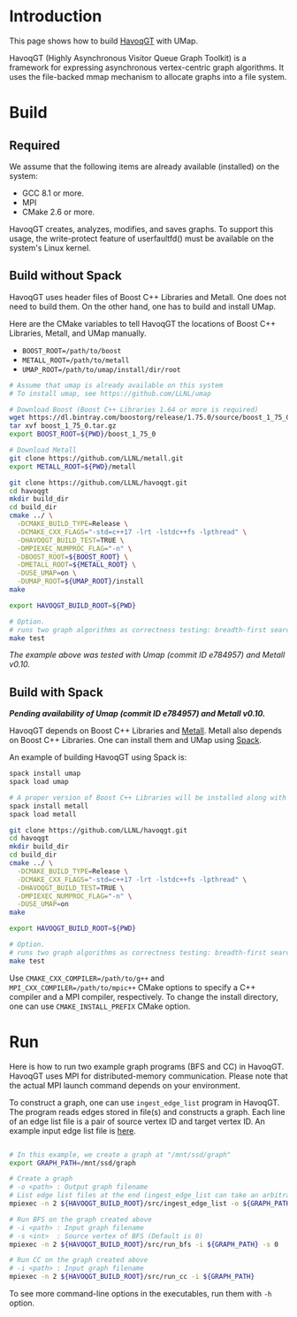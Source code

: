 # Introduction

This page shows how to build [HavoqGT](https://github.com/LLNL/havoqgt) with UMap.

HavoqGT (Highly Asynchronous Visitor Queue Graph Toolkit) is a framework for expressing asynchronous vertex-centric graph algorithms.
It uses the file-backed mmap mechanism to allocate graphs into a file system.


# Build

## Required

We assume that the following items are already available (installed) on the system:
- GCC 8.1 or more.
- MPI
- CMake 2.6 or more.

HavoqGT creates, analyzes, modifies, and saves graphs. To support this usage, the write-protect feature of userfaultfd() must be available on the system's Linux kernel.


## Build without Spack

HavoqGT uses header files of Boost C++ Libraries and Metall. One does not need to build them.
On the other hand, one has to build and install UMap.

Here are the CMake variables to tell HavoqGT the locations of Boost C++ Libraries, Metall, and UMap manually.
* `BOOST_ROOT=/path/to/boost`
* `METALL_ROOT=/path/to/metall`
* `UMAP_ROOT=/path/to/umap/install/dir/root`


```bash
# Assume that umap is already available on this system
# To install umap, see https://github.com/LLNL/umap

# Download Boost (Boost C++ Libraries 1.64 or more is required)
wget https://dl.bintray.com/boostorg/release/1.75.0/source/boost_1_75_0.tar.gz
tar xvf boost_1_75_0.tar.gz
export BOOST_ROOT=${PWD}/boost_1_75_0

# Download Metall
git clone https://github.com/LLNL/metall.git
export METALL_ROOT=${PWD}/metall

git clone https://github.com/LLNL/havoqgt.git
cd havoqgt
mkdir build_dir
cd build_dir
cmake ../ \
  -DCMAKE_BUILD_TYPE=Release \
  -DCMAKE_CXX_FLAGS="-std=c++17 -lrt -lstdc++fs -lpthread" \
  -DHAVOQGT_BUILD_TEST=TRUE \
  -DMPIEXEC_NUMPROC_FLAG="-n" \
  -DBOOST_ROOT=${BOOST_ROOT} \
  -DMETALL_ROOT=${METALL_ROOT} \
  -DUSE_UMAP=on \
  -DUMAP_ROOT=${UMAP_ROOT}/install
make

export HAVOQGT_BUILD_ROOT=${PWD}

# Option.
# runs two graph algorithms as correctness testing: breadth-first search (BFS) and connected components (CC).
make test
```

*The example above was tested with Umap (commit ID e784957) and Metall v0.10.*


## Build with Spack

***Pending availability of Umap (commit ID e784957) and Metall v0.10.***

HavoqGT depends on Boost C++ Libraries and [Metall](https://github.com/LLNL/metall).
Metall also depends on Boost C++ Libraries.
One can install them and UMap using [Spack](https://spack.io/).

An example of building HavoqGT using Spack is:
```bash
spack install umap
spack load umap

# A proper version of Boost C++ Libraries will be installed along with Metall.
spack install metall
spack load metall

git clone https://github.com/LLNL/havoqgt.git
cd havoqgt
mkdir build_dir
cd build_dir
cmake ../ \
  -DCMAKE_BUILD_TYPE=Release \
  -DCMAKE_CXX_FLAGS="-std=c++17 -lrt -lstdc++fs -lpthread" \
  -DHAVOQGT_BUILD_TEST=TRUE \
  -DMPIEXEC_NUMPROC_FLAG="-n" \
  -DUSE_UMAP=on
make

export HAVOQGT_BUILD_ROOT=${PWD}

# Option.
# runs two graph algorithms as correctness testing: breadth-first search (BFS) and connected components (CC).
make test
```

Use `CMAKE_CXX_COMPILER=/path/to/g++` and `MPI_CXX_COMPILER=/path/to/mpic++` CMake options to specify a C++ compiler and a MPI compiler, respectively.
To change the install directory, one can use `CMAKE_INSTALL_PREFIX` CMake option.




# Run

Here is how to run two example graph programs (BFS and CC) in HavoqGT.
HavoqGT uses MPI for distributed-memory communication.
Please note that the actual MPI launch command depends on your environment.

To construct a graph, one can use `ingest_edge_list` program in HavoqGT.
The program reads edges stored in file(s) and constructs a graph.
Each line of an edge list file is a pair of source vertex ID and target vertex ID.
An example input edge list file is [here](https://github.com/snap-stanford/snap/blob/master/examples/node2vec/graph/karate.edgelist).

```bash

# In this example, we create a graph at "/mnt/ssd/graph"
export GRAPH_PATH=/mnt/ssd/graph

# Create a graph
# -o <path> : Output graph filename
# List edge list files at the end (ingest_edge_list can take an arbitrary number of edge list files)
mpiexec -n 2 ${HAVOQGT_BUILD_ROOT}/src/ingest_edge_list -o ${GRAPH_PATH} /path/to/edge_list/file1 /path/to/edge_list/file2

# Run BFS on the graph created above
# -i <path> : Input graph filename
# -s <int>  : Source vertex of BFS (Default is 0)
mpiexec -n 2 ${HAVOQGT_BUILD_ROOT}/src/run_bfs -i ${GRAPH_PATH} -s 0

# Run CC on the graph created above
# -i <path> : Input graph filename
mpiexec -n 2 ${HAVOQGT_BUILD_ROOT}/src/run_cc -i ${GRAPH_PATH}
```

To see more command-line options in the executables,
run them with `-h` option.
